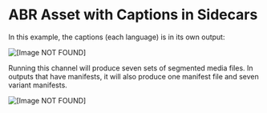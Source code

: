 # ABR Asset with Captions in Sidecars<a name="an-abr-asset-with-captions-in-sidecars"></a>

In this example, the captions \(each language\) is in its own output:

![\[Image NOT FOUND\]](http://docs.aws.amazon.com/medialive/latest/ug/images/output-ABR-sidecar-OPG.png)

Running this channel will produce seven sets of segmented media files\. In outputs that have manifests, it will also produce one manifest file and seven variant manifests\.

![\[Image NOT FOUND\]](http://docs.aws.amazon.com/medialive/latest/ug/images/output-ABR-sidecar-mediafiles.png)